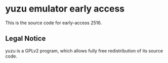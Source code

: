 yuzu emulator early access
=============

This is the source code for early-access 2516.

## Legal Notice

yuzu is a GPLv2 program, which allows fully free redistribution of its source code.